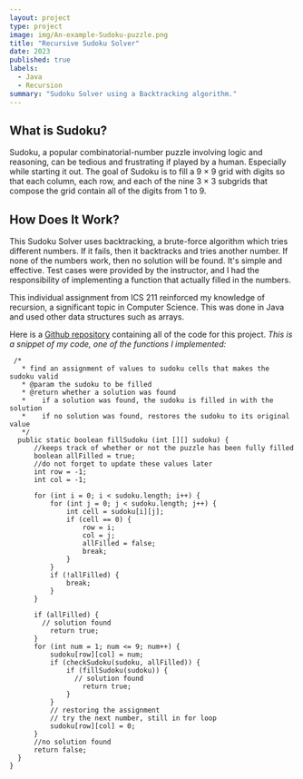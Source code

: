 ```yaml
---
layout: project
type: project
image: img/An-example-Sudoku-puzzle.png
title: "Recursive Sudoku Solver"
date: 2023
published: true
labels:
  - Java
  - Recursion
summary: "Sudoku Solver using a Backtracking algorithm."
---
```


## What is Sudoku?
Sudoku, a popular combinatorial-number puzzle involving logic and reasoning, can be tedious and frustrating if played by a human. Especially while starting it out. The goal of Sudoku is to fill a 9 × 9 grid with digits so that each column, each row, and each of the nine 3 × 3 subgrids that compose the grid contain all of the digits from 1 to 9.

## How Does It Work?
This Sudoku Solver uses backtracking, a brute-force algorithm which tries different numbers. If it fails, then it backtracks and tries another number. If none of the numbers work, then no solution will be found. It's simple and effective. Test cases were provided by the instructor, and I had the responsibility of implementing a function that actually filled in the numbers.

This individual assignment from ICS 211 reinforced my knowledge of recursion, a significant topic in Computer Science. This was done in Java and used other data structures such as arrays.

Here is a [Github repository](https://github.com/frances-uy/recursive-sudoku-solver) containing all of the code for this project.
_This is a snippet of my code, one of the functions I implemented:_
```
 /*
   * find an assignment of values to sudoku cells that makes the sudoku valid
   * @param the sudoku to be filled
   * @return whether a solution was found 
   *    if a solution was found, the sudoku is filled in with the solution
   *    if no solution was found, restores the sudoku to its original value
   */
  public static boolean fillSudoku (int [][] sudoku) {
      //keeps track of whether or not the puzzle has been fully filled
      boolean allFilled = true;
      //do not forget to update these values later
      int row = -1;
      int col = -1;

      for (int i = 0; i < sudoku.length; i++) {
          for (int j = 0; j < sudoku.length; j++) {
              int cell = sudoku[i][j];
              if (cell == 0) {
                  row = i;
                  col = j;
                  allFilled = false;
                  break;
              }
          }
          if (!allFilled) {
              break;
          }
      }

      if (allFilled) {
    	// solution found
          return true; 
      }
      for (int num = 1; num <= 9; num++) {
          sudoku[row][col] = num;
          if (checkSudoku(sudoku, allFilled)) {
              if (fillSudoku(sudoku)) {
            	// solution found
                  return true; 
              }
          }
          // restoring the assignment
          // try the next number, still in for loop
          sudoku[row][col] = 0; 
      }
      //no solution found
      return false; 
  }
}

```
